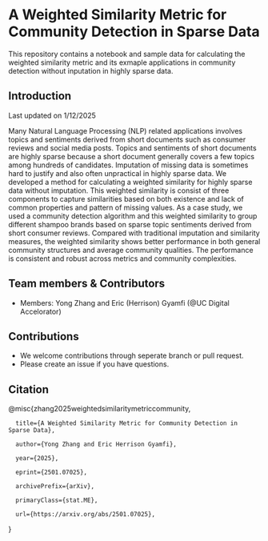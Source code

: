 # A Weighted Similarity Metric for Community Detection in Sparse Data
This repository contains a notebook and sample data for calculating the weighted similarity metric and its exmaple applications in community detection without inputation in highly sparse data.

## Introduction 

Last updated on 1/12/2025

Many Natural Language Processing (NLP) related applications involves topics and sentiments derived from short documents such as consumer reviews and social media posts. Topics and sentiments of short documents are highly sparse because a short document generally covers a few topics among hundreds of candidates. Imputation of missing data is sometimes hard to justify and also often unpractical in highly sparse data. We developed a method for calculating a weighted similarity for highly sparse data without imputation. This weighted similarity is consist of three components to capture similarities based on both existence and lack of common properties and pattern of missing values. As a case study, we used a community detection algorithm and this weighted similarity to group different shampoo brands based on sparse topic sentiments derived from short consumer reviews. Compared with traditional imputation and similarity measures, the weighted similarity shows better performance in both general community structures and average community qualities. The performance is consistent and robust across metrics and community complexities.

## Team members & Contributors
- Members: Yong Zhang and Eric (Herrison) Gyamfi (@UC Digital Accelorator)

## Contributions
- We welcome contributions through seperate branch or pull request.
- Please create an issue if you have questions.

## Citation

@misc{zhang2025weightedsimilaritymetriccommunity,

      title={A Weighted Similarity Metric for Community Detection in Sparse Data}, 
      
      author={Yong Zhang and Eric Herrison Gyamfi},
      
      year={2025},
      
      eprint={2501.07025},
      
      archivePrefix={arXiv},
      
      primaryClass={stat.ME},
      
      url={https://arxiv.org/abs/2501.07025}, 
}

